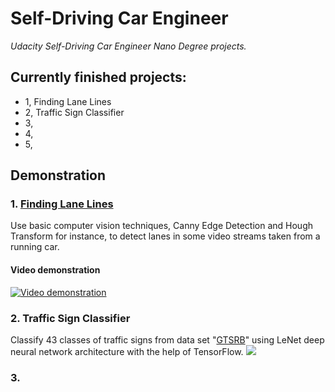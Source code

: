 # **Self-Driving Car Engineer**
*Udacity Self-Driving Car Engineer Nano Degree projects.*

## Currently finished projects:
- 1, Finding Lane Lines
- 2, Traffic Sign Classifier
- 3,
- 4,
- 5,

## Demonstration
### 1. [Finding Lane Lines](https://github.com/joeyzhong90595/Self-Driving-Car-Engineer-Projects/tree/master/P1-Finding-Lane-Lines)
Use basic computer vision techniques, Canny Edge Detection and Hough Transform for instance, to detect lanes in some video streams taken from a running car.
#### Video demonstration
[![Video demonstration](https://img.youtube.com/vi/6csFn21axXY/0.jpg)](https://www.youtube.com/watch?v=6csFn21axXY)

### 2. Traffic Sign Classifier
Classify 43 classes of traffic signs from data set "[GTSRB](http://benchmark.ini.rub.de/)" using LeNet deep neural network architecture with the help of TensorFlow.
![](./project_demonstration/project2_1.jpg)

### 3.